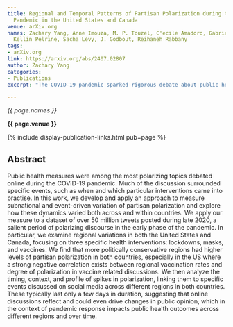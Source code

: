 ```yaml
---
title: Regional and Temporal Patterns of Partisan Polarization during the COVID-19
  Pandemic in the United States and Canada
venue: arXiv.org
names: Zachary Yang, Anne Imouza, M. P. Touzel, C'ecile Amadoro, Gabrielle Desrosiers-Brisebois,
  Kellin Pelrine, Sacha Lévy, J. Godbout, Reihaneh Rabbany
tags:
- arXiv.org
link: https://arxiv.org/abs/2407.02807
author: Zachary Yang
categories: 
- Publications
excerpt: "The COVID-19 pandemic sparked rigorous debate about public health measures online, as the timing and extent of interventions unfolded. This project evaluates partisanship and the geographical distribution of public opinion on lockdowns, masks, and vaccines using the U.S. and Canada as case studies. "

---
```


*{{ page.names }}*

**{{ page.venue }}**

{% include display-publication-links.html pub=page %}

## Abstract

Public health measures were among the most polarizing topics debated online during the COVID-19 pandemic. Much of the discussion surrounded specific events, such as when and which particular interventions came into practise. In this work, we develop and apply an approach to measure subnational and event-driven variation of partisan polarization and explore how these dynamics varied both across and within countries. We apply our measure to a dataset of over 50 million tweets posted during late 2020, a salient period of polarizing discourse in the early phase of the pandemic. In particular, we examine regional variations in both the United States and Canada, focusing on three specific health interventions: lockdowns, masks, and vaccines. We find that more politically conservative regions had higher levels of partisan polarization in both countries, especially in the US where a strong negative correlation exists between regional vaccination rates and degree of polarization in vaccine related discussions. We then analyze the timing, context, and profile of spikes in polarization, linking them to specific events discussed on social media across different regions in both countries. These typically last only a few days in duration, suggesting that online discussions reflect and could even drive changes in public opinion, which in the context of pandemic response impacts public health outcomes across different regions and over time.